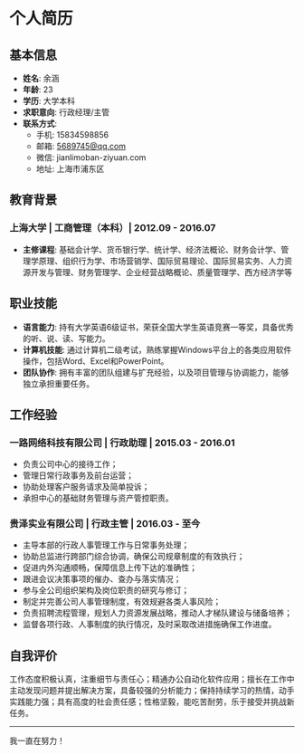 # 个人简历

## 基本信息
- **姓名**: 余涵
- **年龄**: 23
- **学历**: 大学本科
- **求职意向**: 行政经理/主管
- **联系方式**:
  - 手机: 15834598856
  - 邮箱: 5689745@qq.com
  - 微信: jianlimoban-ziyuan.com
  - 地址: 上海市浦东区

## 教育背景
### 上海大学 | 工商管理（本科）| 2012.09 - 2016.07
- **主修课程**: 基础会计学、货币银行学、统计学、经济法概论、财务会计学、管理学原理、组织行为学、市场营销学、国际贸易理论、国际贸易实务、人力资源开发与管理、财务管理学、企业经营战略概论、质量管理学、西方经济学等

## 职业技能
- **语言能力**: 持有大学英语6级证书，荣获全国大学生英语竞赛一等奖，具备优秀的听、说、读、写能力。
- **计算机技能**: 通过计算机二级考试，熟练掌握Windows平台上的各类应用软件操作，包括Word、Excel和PowerPoint。
- **团队协作**: 拥有丰富的团队组建与扩充经验，以及项目管理与协调能力，能够独立承担重要任务。

## 工作经验
### 一路网络科技有限公司 | 行政助理 | 2015.03 - 2016.01
- 负责公司中心的接待工作；
- 管理日常行政事务及前台运营；
- 协助处理客户服务请求及简单投诉；
- 承担中心的基础财务管理与资产管控职责。

### 贵泽实业有限公司 | 行政主管 | 2016.03 - 至今
- 主导本部的行政人事管理工作与日常事务处理；
- 协助总监进行跨部门综合协调，确保公司规章制度的有效执行；
- 促进内外沟通顺畅，保障信息上传下达的准确性；
- 跟进会议决策事项的催办、查办与落实情况；
- 参与全公司组织架构及岗位职责的研究与修订；
- 制定并完善公司人事管理制度，有效规避各类人事风险；
- 负责招聘流程管理，规划人力资源发展战略，推动人才梯队建设与储备培养；
- 监督各项行政、人事制度的执行情况，及时采取改进措施确保工作进度。

## 自我评价
工作态度积极认真，注重细节与责任心；精通办公自动化软件应用；擅长在工作中主动发现问题并提出解决方案，具备较强的分析能力；保持持续学习的热情，动手实践能力强；具有高度的社会责任感；性格坚毅，能吃苦耐劳，乐于接受并挑战新任务。

---

我一直在努力！